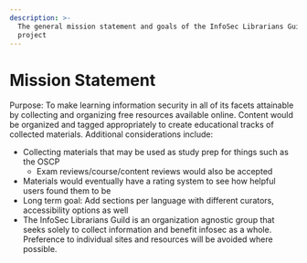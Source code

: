 ```yaml
---
description: >-
  The general mission statement and goals of the InfoSec Librarians Guild
  project
---
```


# Mission Statement

Purpose: To make learning information security in all of its facets attainable by collecting and organizing free resources available online. Content would be organized and tagged appropriately to create educational tracks of collected materials. Additional considerations include:

* Collecting materials that may be used as study prep for things such as the OSCP
  * Exam reviews/course/content reviews would also be accepted
* Materials would eventually have a rating system to see how helpful users found them to be
* Long term goal: Add sections per language with different curators, accessibility options as well
* The InfoSec Librarians Guild is an organization agnostic group that seeks solely to collect information and benefit infosec as a whole. Preference to individual sites and resources will be avoided where possible.

